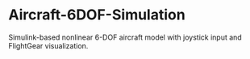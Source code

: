 # Aircraft-6DOF-Simulation
Simulink-based nonlinear 6-DOF aircraft model with joystick input and FlightGear visualization.
